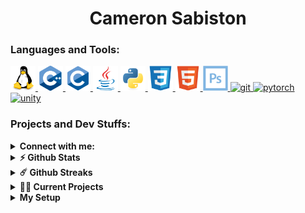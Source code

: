 <h1 align="center">Cameron Sabiston</h1>

<!-- Currently a CSCI Major at East Carolina University -->


<h3>Languages and Tools:</h3>
    <a href="https://www.linux.org/" target="_blank">
        <img src="https://raw.githubusercontent.com/devicons/devicon/master/icons/linux/linux-original.svg" alt="linux" width="40" height="40"/>
    </a>
    <a href="https://isocpp.org/" target="_blank">
        <img src="https://raw.githubusercontent.com/devicons/devicon/master/icons/cplusplus/cplusplus-original.svg" alt="C++" width="40" height="40"/>
    </a>
    <a href="http://www.open-std.org/jtc1/sc22/wg14/" target="_blank">
        <img src="https://raw.githubusercontent.com/devicons/devicon/master/icons/c/c-original.svg" alt="C" width="40" height="40"/>
    </a>
    <a href="https://www.oracle.com/java/" target="_blank">
        <img src="https://raw.githubusercontent.com/devicons/devicon/master/icons/java/java-original.svg" alt="java" width="40" height="40"/>
    </a> 
    <a href="https://www.python.org" target="_blank">
        <img src="https://raw.githubusercontent.com/devicons/devicon/master/icons/python/python-original.svg" alt="python" width="40" height="40"/>
    </a> 
    <a href="https://en.wikipedia.org/wiki/CSS" target="_blank">
        <img src="https://raw.githubusercontent.com/devicons/devicon/master/icons/css3/css3-original.svg" alt="css" width="40" height="40"/>
    </a>
    <a href="https://en.wikipedia.org/wiki/HTML5" target="_blank">
        <img src="https://raw.githubusercontent.com/devicons/devicon/master/icons/html5/html5-original.svg" alt="html" width="40" height="40"/>
    </a>
    <a href="https://www.photoshop.com/en" target="_blank">
        <img src="https://raw.githubusercontent.com/devicons/devicon/master/icons/photoshop/photoshop-line.svg" alt="photoshop" width="40" height="40"/>
    </a> 
    <a href="https://git-scm.com/" target="_blank">
        <img src="https://www.vectorlogo.zone/logos/git-scm/git-scm-icon.svg" alt="git" width="40" height="40"/>
    </a>
    <a href="https://pytorch.org/" target="_blank">
        <img src="https://www.vectorlogo.zone/logos/pytorch/pytorch-icon.svg" alt="pytorch" width="40" height="40"/>
    </a> 
    <a href="https://unity.com/" target="_blank">
        <img src="https://www.vectorlogo.zone/logos/unity3d/unity3d-icon.svg" alt="unity" width="40" height="40"/>
    </a>


### Projects and Dev Stuffs:

<details>
	<summary><b>Connect with me: </b></summary>

<a href="https://www.linkedin.com/in/cameron-sabiston-11753999/" target="blank">
    <img align="center" src="https://raw.githubusercontent.com/rahuldkjain/github-profile-readme-generator/master/src/images/icons/Social/linked-in-alt.svg" alt="cameron-sabiston-11753999" height="30" width="40" />
</a>
<a href="https://discordapp.com/users/Requzin#5065/" target="blank">
    <img align="center" src="https://raw.githubusercontent.com/rahuldkjain/github-profile-readme-generator/master/src/images/icons/Social/discord.svg" alt="GJzQ6spK" height="30" width="40" />
</a>

</details>

<details>	
  <summary><b>⚡ Github Stats</b></summary>

  <br />
  <img height="180em" src="https://github-readme-stats.vercel.app/api?username=camgsab99&show_icons=true&hide_border=true&&count_private=true&include_all_commits=true" />
  <img height="180em" src="https://github-readme-stats.vercel.app/api/top-langs/?username=camgsab99&exclude_repo=KNN-Image-Classification&show_icons=true&hide_border=true&layout=compact&langs_count=8"/>
</details>

<details>	
  <summary><b>☄️ Github Streaks</b></summary>

  <br />
  <img height="180em" src="https://github-readme-streak-stats.herokuapp.com/?user=camgsab99&hide_border=true" />
</details>

<details>
  <summary><b>🧑‍🚀 Current Projects</b></summary>

  <br />
  <table>
    <thead align="center">
      <tr border: none;>
        <td><b>💻 Projects</b></td>
        <td><b>🌟 Stars</b></td>
        <td><b>🍴 Forks</b></td>
        <td><b>🐛 Issues</b></td>
        <td><b>🔔 Pull Requests</b></td>
        <td><b>👨‍💻 Language</b></td>
      </tr>
    </thead>
    <tbody>
      <tr>
	      <td><a href="https://github.com/camgsab99/CSCI3030_Snippets"><b>Snippets</b></a></td>
        <td><img alt="Stars" src="https://img.shields.io/github/stars/camgsab99/CSCI3030_Snippets?style=flat-square&labelColor=343b41"/></td>
        <td><img alt="Forks" src="https://img.shields.io/github/forks/camgsab99/CSCI3030_Snippets?style=flat-square&labelColor=343b41"/></td>
        <td><img alt="Issues" src="https://img.shields.io/github/issues/camgsab99/CSCI3030_Snippets?style=flat-square"/></td>
        <td><img alt="Pull Requests" src="https://img.shields.io/github/issues-pr/camgsab99/CSCI3030_Snippets?style=flat-square"/></td>
        <td><img alt="Language" src="https://img.shields.io/github/languages/top/camgsab99/CSCI3030_Snippets?style=flat-square"/></td>
      </tr>
      <tr>
	      <td><a href="https://github.com/camgsab99/CSCI4120_Group15"><b>Machine Learning</b></a></td>
        <td><img alt="Stars" src="https://img.shields.io/github/stars/camgsab99/CSCI4120_Group15?style=flat-square&labelColor=343b41"/></td>
        <td><img alt="Forks" src="https://img.shields.io/github/forks/camgsab99/CSCI4120_Group15?style=flat-square&labelColor=343b41"/></td>
        <td><img alt="Issues" src="https://img.shields.io/github/issues/camgsab99/CSCI4120_Group15?style=flat-square"/></td>
        <td><img alt="Pull Requests" src="https://img.shields.io/github/issues-pr/camgsab99/CSCI4120_Group15?style=flat-square"/></td>
        <td><img alt="Language" src="https://img.shields.io/github/languages/top/camgsab99/CSCI4120_Group15?style=flat-square"/></td>
      </tr>
      <tr>
	      <td><a href="https://github.com/camgsab99/CSCI3700_Group15"><b>Databases</b></a></td>
        <td><img alt="Stars" src="https://img.shields.io/github/stars/camgsab99/CSCI3700_Group15?style=flat-square&labelColor=343b41"/></td>
        <td><img alt="Forks" src="https://img.shields.io/github/forks/camgsab99/CSCI3700_Group15?style=flat-square&labelColor=343b41"/></td>
        <td><img alt="Issues" src="https://img.shields.io/github/issues/camgsab99/CSCI3700_Group15?style=flat-square"/></td>
        <td><img alt="Pull Requests" src="https://img.shields.io/github/issues-pr/camgsab99/CSCI3700_Group15?style=flat-square"/></td>
        <td><img alt="Language" src="https://img.shields.io/github/languages/top/camgsab99/CSCI3700_Group15?style=flat-square"/></td> 
      </tr>
    </tbody>
  </table>
  <br />
</details>
 
<details>	
  <br />
  <summary><b>My Setup</b></summary>
       <ul>
  	    <li><b>OS: </b> Windows 11 | macOS Monterey 12.6</li>
       	    <li><b>Desktop: </b>
	    <ul>
       	  <li><b>CPU: </b> i5-12600K
          <li><b>GPU: </b> MSI RTX 2070 Tri Frozr
          <li><b>RAM: </b> 16GB Trident Z Royal 3600MHz
          <li><b>Case: </b> Lian Li PC-O11 White
	  <li><b>Mobo: </b> MSI PRO Z690-A
	     </ul>
       </li>
	    <li><b>Laptop: </b> MacBook Pro 14" (2021)</li>
  	    <li><b>Browser: </b> Chrome | Safari</li>
	    <li><b>Terminal: </b> Hyper</li>
	    <li><b>Zsh Shell: </b> Oh My Zsh (PowerLevel10k)</li>
	    <li><b>Code Editor: </b> VSCode | Xcode</li>
	    <li><b>Check me out: </b> Linkedin, Twitter, Instagram</li>
	    <br />
</details>

